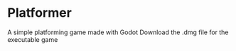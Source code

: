 # Platformer
A simple platforming game made with Godot
Download the .dmg file for the executable game
